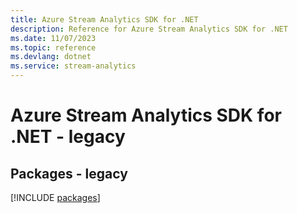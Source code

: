 ```yaml
---
title: Azure Stream Analytics SDK for .NET
description: Reference for Azure Stream Analytics SDK for .NET
ms.date: 11/07/2023
ms.topic: reference
ms.devlang: dotnet
ms.service: stream-analytics
---
```

# Azure Stream Analytics SDK for .NET - legacy
## Packages - legacy
[!INCLUDE [packages](stream-analytics-index.md)]